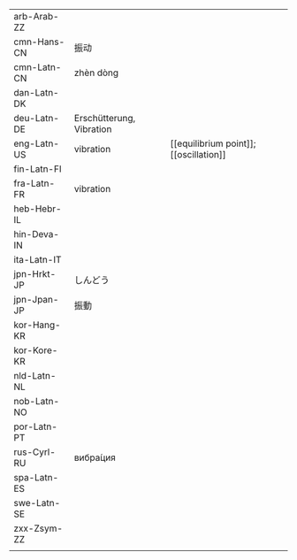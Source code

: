 | | | |
|-|-|-|
| arb-Arab-ZZ |  |  |
| cmn-Hans-CN | 振动 |  |
| cmn-Latn-CN | zhèn dòng |  |
| dan-Latn-DK |  |  |
| deu-Latn-DE | Erschütterung, Vibration |  |
| eng-Latn-US | vibration | [[equilibrium point]]; [[oscillation]] |
| fin-Latn-FI |  |  |
| fra-Latn-FR | vibration |  |
| heb-Hebr-IL |  |  |
| hin-Deva-IN |  |  |
| ita-Latn-IT |  |  |
| jpn-Hrkt-JP | しんどう |  |
| jpn-Jpan-JP | 振動 |  |
| kor-Hang-KR |  |  |
| kor-Kore-KR |  |  |
| nld-Latn-NL |  |  |
| nob-Latn-NO |  |  |
| por-Latn-PT |  |  |
| rus-Cyrl-RU | вибра́ция |  |
| spa-Latn-ES |  |  |
| swe-Latn-SE |  |  |
| zxx-Zsym-ZZ |  |  |
|  |  |  |
